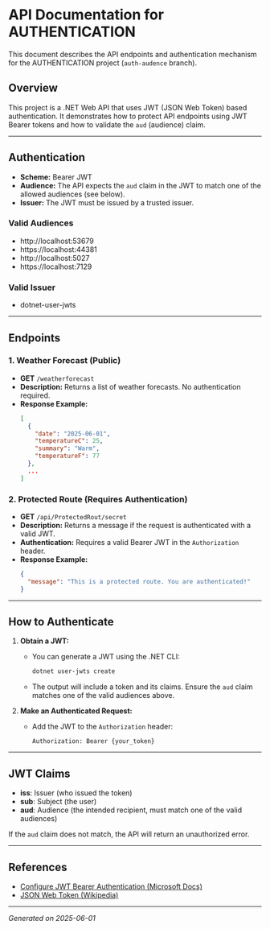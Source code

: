 # API Documentation for AUTHENTICATION

This document describes the API endpoints and authentication mechanism for the AUTHENTICATION project (`auth-audence` branch).

## Overview

This project is a .NET Web API that uses JWT (JSON Web Token) based authentication. It demonstrates how to protect API endpoints using JWT Bearer tokens and how to validate the `aud` (audience) claim.

---

## Authentication

- **Scheme:** Bearer JWT
- **Audience:** The API expects the `aud` claim in the JWT to match one of the allowed audiences (see below).
- **Issuer:** The JWT must be issued by a trusted issuer.

### Valid Audiences
- http://localhost:53679
- https://localhost:44381
- http://localhost:5027
- https://localhost:7129

### Valid Issuer
- dotnet-user-jwts

---

## Endpoints

### 1. Weather Forecast (Public)
- **GET** `/weatherforecast`
- **Description:** Returns a list of weather forecasts. No authentication required.
- **Response Example:**
  ```json
  [
    {
      "date": "2025-06-01",
      "temperatureC": 25,
      "summary": "Warm",
      "temperatureF": 77
    },
    ...
  ]
  ```

### 2. Protected Route (Requires Authentication)
- **GET** `/api/ProtectedRout/secret`
- **Description:** Returns a message if the request is authenticated with a valid JWT.
- **Authentication:** Requires a valid Bearer JWT in the `Authorization` header.
- **Response Example:**
  ```json
  {
    "message": "This is a protected route. You are authenticated!"
  }
  ```

---

## How to Authenticate

1. **Obtain a JWT:**
   - You can generate a JWT using the .NET CLI:
     ```sh
     dotnet user-jwts create
     ```
   - The output will include a token and its claims. Ensure the `aud` claim matches one of the valid audiences above.

2. **Make an Authenticated Request:**
   - Add the JWT to the `Authorization` header:
     ```http
     Authorization: Bearer {your_token}
     ```

---

## JWT Claims

- **iss**: Issuer (who issued the token)
- **sub**: Subject (the user)
- **aud**: Audience (the intended recipient, must match one of the valid audiences)

If the `aud` claim does not match, the API will return an unauthorized error.

---

## References
- [Configure JWT Bearer Authentication (Microsoft Docs)](https://learn.microsoft.com/en-us/aspnet/core/security/authentication/configure-jwt-bearer-authentication?view=aspnetcore-9.0)
- [JSON Web Token (Wikipedia)](https://en.wikipedia.org/wiki/JSON_Web_Token)

---

*Generated on 2025-06-01*
